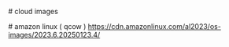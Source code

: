 # cloud images


# amazon linux ( qcow ) 
https://cdn.amazonlinux.com/al2023/os-images/2023.6.20250123.4/
